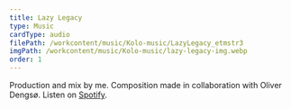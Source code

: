 ```yaml
---
title: Lazy Legacy
type: Music
cardType: audio
filePath: /workcontent/music/Kolo-music/LazyLegacy_etmstr3
imgPath: /workcontent/music/Kolo-music/lazy-legacy-img.webp
order: 1
---
```

Production and mix by me.
Composition made in collaboration with Oliver Dengsø.
Listen on [Spotify](https://open.spotify.com/track/3nNpxwma0gqAjTc3hvFqXs?si=6cf7754b8fd24ab8).